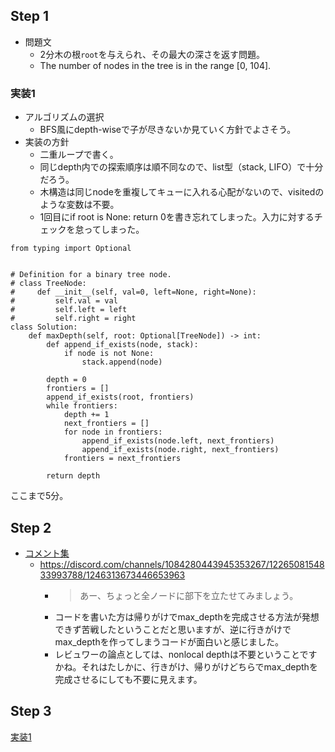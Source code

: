 ## Step 1

- 問題文
  - 2分木の根`root`を与えられ、その最大の深さを返す問題。
  - The number of nodes in the tree is in the range [0, 104].

### 実装1

- アルゴリズムの選択
  - BFS風にdepth-wiseで子が尽きないか見ていく方針でよさそう。
- 実装の方針
  - 二重ループで書く。
  - 同じdepth内での探索順序は順不同なので、list型（stack, LIFO）で十分だろう。
  - 木構造は同じnodeを重複してキューに入れる心配がないので、visitedのような変数は不要。
  - 1回目にif root is None: return 0を書き忘れてしまった。入力に対するチェックを怠ってしまった。

```python3
from typing import Optional


# Definition for a binary tree node.
# class TreeNode:
#     def __init__(self, val=0, left=None, right=None):
#         self.val = val
#         self.left = left
#         self.right = right
class Solution:
    def maxDepth(self, root: Optional[TreeNode]) -> int:
        def append_if_exists(node, stack):
            if node is not None:
                stack.append(node)
        
        depth = 0
        frontiers = []
        append_if_exists(root, frontiers)
        while frontiers:
            depth += 1
            next_frontiers = []
            for node in frontiers:
                append_if_exists(node.left, next_frontiers)
                append_if_exists(node.right, next_frontiers)
            frontiers = next_frontiers
        
        return depth
```

ここまで5分。

## Step 2

- [コメント集](https://docs.google.com/document/d/11HV35ADPo9QxJOpJQ24FcZvtvioli770WWdZZDaLOfg/edit?tab=t.0#heading=h.27jfjzhov3la)
  - https://discord.com/channels/1084280443945353267/1226508154833993788/1246313673446653963
    - > あー、ちょっと全ノードに部下を立たせてみましょう。
    - コードを書いた方は帰りがけでmax_depthを完成させる方法が発想できず苦戦したということだと思いますが、逆に行きがけでmax_depthを作ってしまうコードが面白いと感じました。
    - レビュワーの論点としては、nonlocal depthは不要ということですかね。それはたしかに、行きがけ、帰りがけどちらでmax_depthを完成させるにしても不要に見えます。

## Step 3

[実装1](#実装1)
